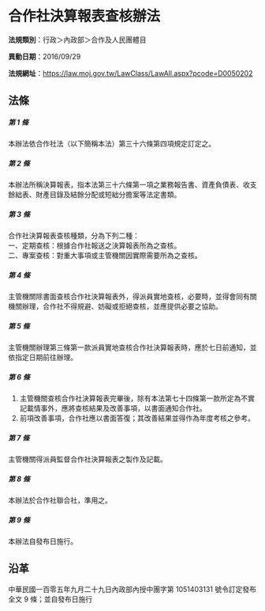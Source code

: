 # 合作社決算報表查核辦法




**法規類別**：行政＞內政部＞合作及人民團體目

**異動日期**：2016/09/29  

**法規網址**：https://law.moj.gov.tw/LawClass/LawAll.aspx?pcode=D0050202



## 法條
##### 第 1 條
本辦法依合作社法（以下簡稱本法）第三十六條第四項規定訂定之。

##### 第 2 條
本辦法所稱決算報表，指本法第三十六條第一項之業務報告書、資產負債表、收支餘絀表、財產目錄及結餘分配或短絀分擔案等法定書類。

##### 第 3 條
合作社決算報表查核種類，分為下列二種：  
一、定期查核：根據合作社報送之決算報表所為之查核。  
二、專案查核：對重大事項或主管機關因實際需要所為之查核。

##### 第 4 條
主管機關除書面查核合作社決算報表外，得派員實地查核，必要時，並得會同有關機關辦理，合作社不得規避、妨礙或拒絕查核，並應提供必要之協助。

##### 第 5 條
主管機關辦理第三條第一款派員實地查核合作社決算報表時，應於七日前通知，並依指定日期前往辦理。

##### 第 6 條
1. 主管機關查核合作社決算報表完畢後，除有本法第七十四條第一款所定為不實記載情事外，應將查核結果及改善事項，以書面通知合作社。
1. 前項改善事項，合作社應以書面答復；其改善結果並得作為年度考核之參考。

##### 第 7 條
主管機關得派員監督合作社決算報表之製作及記載。

##### 第 8 條
本辦法於合作社聯合社，準用之。

##### 第 9 條
本辦法自發布日施行。

## 沿革
中華民國一百零五年九月二十九日內政部內授中團字第 1051403131 號令訂定發布全文 9  條；並自發布日施行
